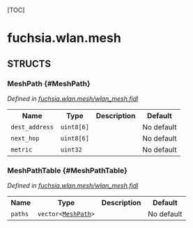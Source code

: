 [TOC]

# fuchsia.wlan.mesh




## **STRUCTS**

### MeshPath {#MeshPath}
*Defined in [fuchsia.wlan.mesh/wlan_mesh.fidl](https://fuchsia.googlesource.com/fuchsia/+/master/sdk/fidl/fuchsia.wlan.mesh/wlan_mesh.fidl#9)*





<table>
    <tr><th>Name</th><th>Type</th><th>Description</th><th>Default</th></tr><tr>
            <td><code>dest_address</code></td>
            <td>
                <code>uint8[6]</code>
            </td>
            <td></td>
            <td>No default</td>
        </tr><tr>
            <td><code>next_hop</code></td>
            <td>
                <code>uint8[6]</code>
            </td>
            <td></td>
            <td>No default</td>
        </tr><tr>
            <td><code>metric</code></td>
            <td>
                <code>uint32</code>
            </td>
            <td></td>
            <td>No default</td>
        </tr>
</table>

### MeshPathTable {#MeshPathTable}
*Defined in [fuchsia.wlan.mesh/wlan_mesh.fidl](https://fuchsia.googlesource.com/fuchsia/+/master/sdk/fidl/fuchsia.wlan.mesh/wlan_mesh.fidl#15)*





<table>
    <tr><th>Name</th><th>Type</th><th>Description</th><th>Default</th></tr><tr>
            <td><code>paths</code></td>
            <td>
                <code>vector&lt;<a class='link' href='#MeshPath'>MeshPath</a>&gt;</code>
            </td>
            <td></td>
            <td>No default</td>
        </tr>
</table>















